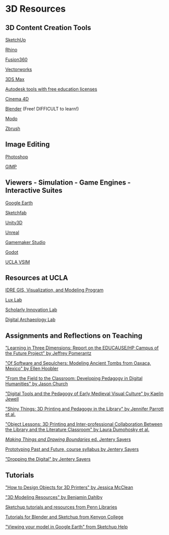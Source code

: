 # 3D Resources

3D Content Creation Tools 
---

[SketchUp](https://www.sketchup.com/)

[Rhino](https://www.rhino3d.com/)

[Fusion360](https://www.autodesk.com/products/fusion-360/overview#banner)

[Vectorworks](https://www.vectorworks.net/en)

[3DS Max](https://area.autodesk.com/crush-it-3ds-max-2/)

[Autodesk tools with free education licenses](https://www.autodesk.com/education/free-software/featured)

[Cinema 4D](https://www.maxon.net/en-us/products/cinema-4d/overview/)

[Blender](https://www.blender.org/)
(Free!  DIFFICULT to learn!)

[Modo](https://www.foundry.com/products/modo)

[Zbrush](http://pixologic.com/)


Image Editing
---

[Photoshop](https://www.adobe.com/products/photoshop.html)

[GIMP](https://www.gimp.org/)


Viewers - Simulation - Game Engines - Interactive Suites
---

[Google Earth](http://www.google.com/earth/)

[Sketchfab](https://sketchfab.com/)

[Unity3D](https://unity3d.com/unity)

[Unreal](https://www.unrealengine.com/en-US/)

[Gamemaker Studio](https://www.yoyogames.com/gamemaker)

[Godot](https://godotengine.org/)

[UCLA VSIM](https://idre.ucla.edu/research/active-research/vsim/vsim-downloads)


## Resources at UCLA

[IDRE GIS, Visualization, and Modeling Program](https://idre.ucla.edu/programs/gis-visualization)

[Lux Lab](https://www.library.ucla.edu/use/computers-computing-services/lux-lab)

[Scholarly Innovation Lab](https://www.library.ucla.edu/yrl/scholarly-innovation-lab-sil)

[Digital Archaeology Lab](https://dal.ucla.edu/)

## Assignments and Reflections on Teaching

["Learning in Three Dimensions: Report on the EDUCAUSE/HP Campus of the Future Project" by Jeffrey Pomerantz](https://www.educause.edu/ecar/research-publications/learning-in-three-dimensions-report-on-the-educause-hp-campus-of-the-future-project/executive-summary-key-findings-acknowledgments)

["Of Software and Sepulchers: Modeling Ancient Tombs from Oaxaca, Mexico" by Ellen Hoobler](https://jitp.commons.gc.cuny.edu/of-software-and-sepulchers-modeling-ancient-tombs-from-oaxaca-mexico/)

["From the Field to the Classroom: Developing Pedagogy in Digital Humanities" by Jason Church](https://www.ncptt.nps.gov/blog/from-the-field-to-the-classroom-developing-pedagogy-in-digital-humanities/)

["Digital Tools and the Pedagogy of Early Medieval Visual Culture" by Kaelin Jewell](http://digital.kenyon.edu/cgi/viewcontent.cgi?article=1311&context=perejournal)

["Shiny Things: 3D Printing and Pedagogy in the Library" by Jennifer Parrott et al.](https://www.clir.org/wp-content/uploads/sites/6/2017/10/pub174.pdf)

["Object Lessons: 3D Printing and Inter-professional Collaboration Between the Library and the Literature Classroom" by Laura Dumohosky et al.](https://pdfs.semanticscholar.org/3981/6dac854add26a3d8939f2c7164271ee13948.pdf)

[*Making Things and Drawing Boundaries* ed. Jentery Sayers](http://www.worldcat.org/oclc/1021870289)

[Prototyping Past and Future, course syllabus by Jentery Sayers](https://jentery.github.io/ts200v2/)

["Dropping the Digital" by Jentery Sayers](http://dhdebates.gc.cuny.edu/debates/text/88)

## Tutorials

["How to Design Objects for 3D Printers" by Jessica McClean](https://guides.library.txstate.edu/c.php?g=444600&p=3032211)

["3D Modeling Resources" by Benjamin Dahlby](https://research.ppld.org/c.php?g=918153&p=6618579)

[Sketchup tutorials and resources from Penn Libraries](https://guides.library.upenn.edu/sketchup/overview)

[Tutorials for Blender and Sketchup from Kenyon College](https://kenyon.libguides.com/c.php?g=443572&p=3129991)

["Viewing your model in Google Earth" from Sketchup Help](https://help.sketchup.com/en/sketchup/viewing-your-model-google-earth)
